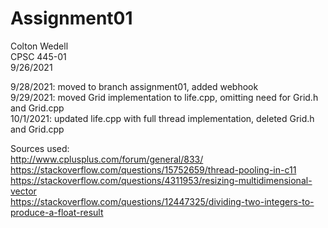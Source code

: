 # Assignment01

Colton Wedell\
CPSC 445-01\
9/26/2021

9/28/2021: moved to branch assignment01, added webhook\
9/29/2021: moved Grid implementation to life.cpp, omitting need for Grid.h and Grid.cpp\
10/1/2021: updated life.cpp with full thread implementation, deleted Grid.h and Grid.cpp

Sources used:\
http://www.cplusplus.com/forum/general/833/ \
https://stackoverflow.com/questions/15752659/thread-pooling-in-c11 \
https://stackoverflow.com/questions/4311953/resizing-multidimensional-vector \
https://stackoverflow.com/questions/12447325/dividing-two-integers-to-produce-a-float-result
